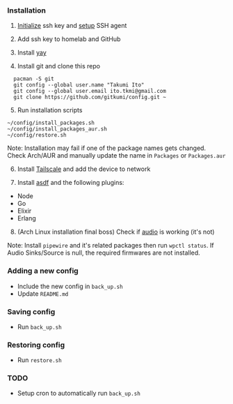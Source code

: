 ### Installation

1. [Initialize](https://wiki.archlinux.org/title/SSH_keys) ssh key and [setup](https://github.com/White-Oak/arch-setup-for-dummies/blob/master/setting-up-ssh-agent.md) SSH agent

2. Add ssh key to homelab and GitHub

3. Install [yay](https://github.com/Jguer/yay)

4. Install git and clone this repo
```
  pacman -S git
  git config --global user.name "Takumi Ito"
  git config --global user.email ito.tkmi@gmail.com
  git clone https://github.com/gitkumi/config.git ~
```

5. Run installation scripts
```
~/config/install_packages.sh 
~/config/install_packages_aur.sh
~/config/restore.sh 
```

Note: Installation may fail if one of the package names gets changed.  
Check Arch/AUR and manually update the name in `Packages` or `Packages.aur`

6. Install [Tailscale](https://tailscale.com/) and add the device to network

7. Install [asdf](https://asdf-vm.com/#/) and the following plugins:
- Node
- Go
- Elixir
- Erlang

8. (Arch Linux installation final boss) Check if [audio](https://wiki.archlinux.org/title/sound_system) is working (it's not) 

Note: Install `pipewire` and it's related packages then run `wpctl status`. If Audio Sinks/Source is null, the required firmwares are not installed.  
 
### Adding a new config

- Include the new config in `back_up.sh`
- Update `README.md`

### Saving config

- Run `back_up.sh`

### Restoring config

- Run `restore.sh`

### TODO

- Setup cron to automatically run `back_up.sh`
